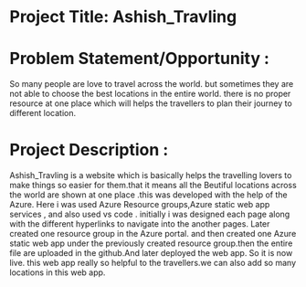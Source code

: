 <!--# repo
# https-packetcodeofficial.github.io-
# https-packetcodeofficial.github.io-
-->

# Project Title: Ashish_Travling

# Problem Statement/Opportunity :
So many people are love to travel across the world. but sometimes they are not able to choose the best locations in the entire world. there is no proper resource at one place which will helps the travellers to plan their journey to different location.


# Project Description : 
Ashish_Travling is a website which is basically helps the travelling lovers to make things so easier for them.that it means all the Beutiful locations across the world are shown at one place .this was developed with the help of the Azure.
Here i was used Azure Resource groups,Azure static web app services , and  also used vs code .
initially i was designed each page along with the different hyperlinks to navigate into the another pages. Later created one resource group in the Azure portal. and then created one Azure static web app  under the  previously created resource group.then the entire file are uploaded in the github.And later deployed the web app. So it is now live. this web app really so helpful to the travellers.we can also add so many locations in this web app.

